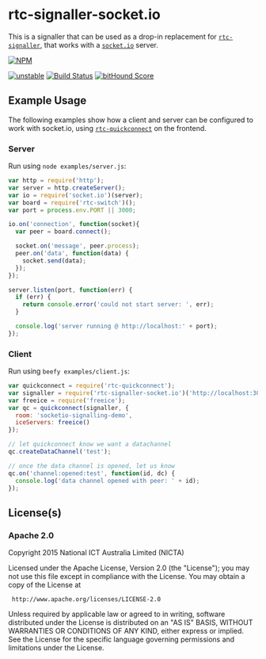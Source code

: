 # rtc-signaller-socket.io

This is a signaller that can be used as a drop-in replacement for
[`rtc-signaller`](https://github.com/rtc-io/rtc-signaller), that
works with a [`socket.io`](http://socket.io) server.


[![NPM](https://nodei.co/npm/rtc-signaller-socket.io.png)](https://nodei.co/npm/rtc-signaller-socket.io/)

[![unstable](https://img.shields.io/badge/stability-unstable-yellowgreen.svg)](https://github.com/dominictarr/stability#unstable) [![Build Status](https://img.shields.io/travis/rtc-io/rtc-signaller-socket.io.svg?branch=master)](https://travis-ci.org/rtc-io/rtc-signaller-socket.io) [![bitHound Score](https://www.bithound.io/github/rtc-io/rtc-signaller-socket.io/badges/score.svg)](https://www.bithound.io/github/rtc-io/rtc-signaller-socket.io) 

## Example Usage

The following examples show how a client and server can be
configured to work with socket.io, using
[`rtc-quickconnect`](https://github.com/rtc-io/rtc-quickconnect) on
the frontend.

### Server

Run using `node examples/server.js`:

```js
var http = require('http');
var server = http.createServer();
var io = require('socket.io')(server);
var board = require('rtc-switch')();
var port = process.env.PORT || 3000;

io.on('connection', function(socket){
  var peer = board.connect();

  socket.on('message', peer.process);
  peer.on('data', function(data) {
    socket.send(data);
  });
});

server.listen(port, function(err) {
  if (err) {
    return console.error('could not start server: ', err);
  }

  console.log('server running @ http://localhost:' + port);
});

```

### Client

Run using `beefy examples/client.js`:

```js
var quickconnect = require('rtc-quickconnect');
var signaller = require('rtc-signaller-socket.io')('http://localhost:3000');
var freeice = require('freeice');
var qc = quickconnect(signaller, {
  room: 'socketio-signalling-demo',
  iceServers: freeice()
});

// let quickconnect know we want a datachannel
qc.createDataChannel('test');

// once the data channel is opened, let us know
qc.on('channel:opened:test', function(id, dc) {
  console.log('data channel opened with peer: ' + id);
});

```

## License(s)

### Apache 2.0

Copyright 2015 National ICT Australia Limited (NICTA)

   Licensed under the Apache License, Version 2.0 (the "License");
   you may not use this file except in compliance with the License.
   You may obtain a copy of the License at

     http://www.apache.org/licenses/LICENSE-2.0

   Unless required by applicable law or agreed to in writing, software
   distributed under the License is distributed on an "AS IS" BASIS,
   WITHOUT WARRANTIES OR CONDITIONS OF ANY KIND, either express or implied.
   See the License for the specific language governing permissions and
   limitations under the License.
